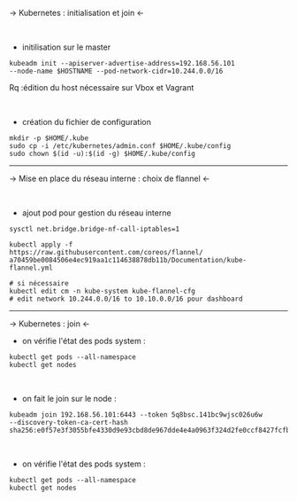 -> Kubernetes : initialisation et join <-


<br>

* initilisation sur le master


```
kubeadm init --apiserver-advertise-address=192.168.56.101  
--node-name $HOSTNAME --pod-network-cidr=10.244.0.0/16
```

Rq :édition du host nécessaire sur Vbox et Vagrant

<br>

* création du fichier de configuration

```
mkdir -p $HOME/.kube
sudo cp -i /etc/kubernetes/admin.conf $HOME/.kube/config
sudo chown $(id -u):$(id -g) $HOME/.kube/config
```

---------------------------------------------------------------------


-> Mise en place du réseau interne : choix de flannel <-


<br>

* ajout pod pour gestion du réseau interne

```
sysctl net.bridge.bridge-nf-call-iptables=1

kubectl apply -f 
https://raw.githubusercontent.com/coreos/flannel/
a70459be0084506e4ec919aa1c114638878db11b/Documentation/kube-flannel.yml

# si nécessaire
kubectl edit cm -n kube-system kube-flannel-cfg
# edit network 10.244.0.0/16 to 10.10.0.0/16 pour dashboard
```



-------------------------------------------------------------------------------------------


-> Kubernetes : join <-



* on vérifie l'état des pods system :

```
kubectl get pods --all-namespace
kubectl get nodes
```

<br>

* on fait le join sur le node :

```
kubeadm join 192.168.56.101:6443 --token 5q8bsc.141bc9wjsc026u6w 
--discovery-token-ca-cert-hash sha256:e0f57e3f3055bfe4330d9e93cbd8de967dde4e4a0963f324d2fe0ccf8427fcfb
```

<br>

* on vérifie l'état des pods system :

```
kubectl get pods --all-namespace
kubectl get nodes
```

